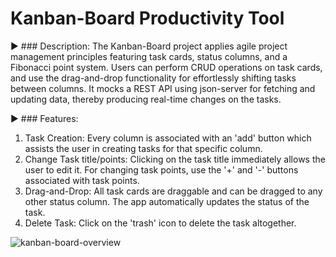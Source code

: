 # Kanban-Board Productivity Tool

▶️ ### Description:
The Kanban-Board project applies agile project management principles featuring task cards, status columns, and a Fibonacci point system. Users can perform CRUD operations on task cards, and use the drag-and-drop functionality for effortlessly shifting tasks between columns. It mocks a REST API using json-server for fetching and updating data,  thereby producing real-time changes on the tasks.

▶️ ### Features:
1. Task Creation: Every column is associated with an 'add' button which assists the user in creating tasks for that specific column.
2. Change Task title/points: Clicking on the task title immediately allows the user to edit it. For changing task points, use the '+' and '-' buttons associated with task points.
3. Drag-and-Drop: All task cards are draggable and can be dragged to any other status column. The app automatically updates the status of the task.
4. Delete Task: Click on the 'trash' icon to delete the task altogether.

![kanban-board-overview](https://github.com/Ats023/kanban-board-webapp/assets/122550503/e0585efe-737f-4757-a5d1-3021c46a0849)
